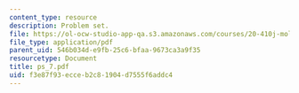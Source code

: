```yaml
---
content_type: resource
description: Problem set.
file: https://ol-ocw-studio-app-qa.s3.amazonaws.com/courses/20-410j-molecular-cellular-and-tissue-biomechanics-be-410j-spring-2003/f3e87f93ecceb2c81904d7555f6addc4_ps_7.pdf
file_type: application/pdf
parent_uid: 546b034d-e9fb-25c6-bfaa-9673ca3a9f35
resourcetype: Document
title: ps_7.pdf
uid: f3e87f93-ecce-b2c8-1904-d7555f6addc4
---
```

